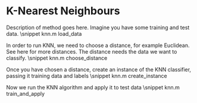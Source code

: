 # K-Nearest Neighbours
Description of method goes here. Imagine you have some training and test data.
\snippet knn.m	 load_data

In order to run KNN, we need to choose a distance, for example Euclidean.
See here for more distances. The distance needs the data we want to classify.
\snippet knn.m choose_distance

Once you have chosen a distance, create an instance of the KNN classifier, passing it training data and labels
\snippet knn.m	 create_instance

Now we run the KNN algorithm and apply it to test data
\snippet knn.m	 train_and_apply
